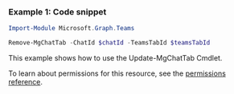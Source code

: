 ### Example 1: Code snippet

```powershellImport-Module Microsoft.Graph.Teams

Remove-MgChatTab -ChatId $chatId -TeamsTabId $teamsTabId
```
This example shows how to use the Update-MgChatTab Cmdlet.
To learn about permissions for this resource, see the [permissions reference](/graph/permissions-reference).

